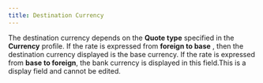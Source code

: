 ```yaml
---
title: Destination Currency
---
```



The destination currency depends on the **Quote 
 type** specified in the **Currency** profile. If the rate is expressed from **foreign 
 to base** , then the destination currency displayed is the base currency.  If the rate is expressed from **base to 
 foreign**, the bank currency is displayed in this field.This is a display field and cannot be edited.
